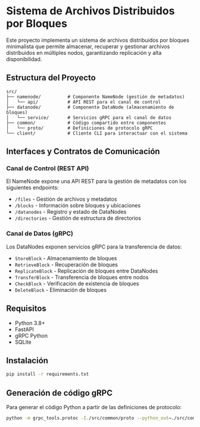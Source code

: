 # Sistema de Archivos Distribuidos por Bloques

Este proyecto implementa un sistema de archivos distribuidos por bloques minimalista que permite almacenar, recuperar y gestionar archivos distribuidos en múltiples nodos, garantizando replicación y alta disponibilidad.

## Estructura del Proyecto

```
src/
├── namenode/          # Componente NameNode (gestión de metadatos)
│   └── api/           # API REST para el canal de control
├── datanode/          # Componente DataNode (almacenamiento de bloques)
│   └── service/       # Servicios gRPC para el canal de datos
├── common/            # Código compartido entre componentes
│   └── proto/         # Definiciones de protocolo gRPC
└── client/            # Cliente CLI para interactuar con el sistema
```

## Interfaces y Contratos de Comunicación

### Canal de Control (REST API)

El NameNode expone una API REST para la gestión de metadatos con los siguientes endpoints:

- `/files` - Gestión de archivos y metadatos
- `/blocks` - Información sobre bloques y ubicaciones
- `/datanodes` - Registro y estado de DataNodes
- `/directories` - Gestión de estructura de directorios

### Canal de Datos (gRPC)

Los DataNodes exponen servicios gRPC para la transferencia de datos:

- `StoreBlock` - Almacenamiento de bloques
- `RetrieveBlock` - Recuperación de bloques
- `ReplicateBlock` - Replicación de bloques entre DataNodes
- `TransferBlock` - Transferencia de bloques entre nodos
- `CheckBlock` - Verificación de existencia de bloques
- `DeleteBlock` - Eliminación de bloques

## Requisitos

- Python 3.8+
- FastAPI
- gRPC Python
- SQLite

## Instalación

```bash
pip install -r requirements.txt
```

## Generación de código gRPC

Para generar el código Python a partir de las definiciones de protocolo:

```bash
python -m grpc_tools.protoc -I./src/common/proto --python_out=./src/common --grpc_python_out=./src/common ./src/common/proto/datanode.proto
```
